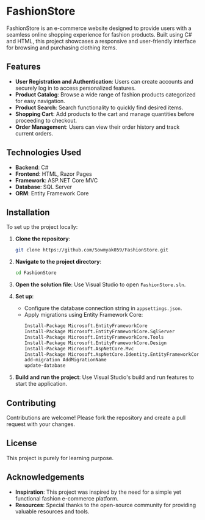 # FashionStore

FashionStore is an e-commerce website designed to provide users with a seamless online shopping experience for fashion products. Built using C# and HTML, this project showcases a responsive and user-friendly interface for browsing and purchasing clothing items.

## Features

- **User Registration and Authentication**: Users can create accounts and securely log in to access personalized features.
- **Product Catalog**: Browse a wide range of fashion products categorized for easy navigation.
- **Product Search**: Search functionality to quickly find desired items.
- **Shopping Cart**: Add products to the cart and manage quantities before proceeding to checkout.
- **Order Management**: Users can view their order history and track current orders.

## Technologies Used

- **Backend**: C#
- **Frontend**: HTML, Razor Pages
- **Framework**: ASP.NET Core MVC
- **Database**: SQL Server
- **ORM**: Entity Framework Core

## Installation

To set up the project locally:

1. **Clone the repository**:

   ```bash
   git clone https://github.com/Sowmyak059/FashionStore.git
   ```

2. **Navigate to the project directory**:

   ```bash
   cd FashionStore
   ```

3. **Open the solution file**: Use Visual Studio to open `FashionStore.sln`.

4. **Set up**:
   - Configure the database connection string in `appsettings.json`.
   - Apply migrations using Entity Framework Core:
     ```bash
     Install-Package Microsoft.EntityFrameworkCore
     Install-Package Microsoft.EntityFrameworkCore.SqlServer
     Install-Package Microsoft.EntityFrameworkCore.Tools
     Install-Package Microsoft.EntityFrameworkCore.Design
     Install-Package Microsoft.AspNetCore.Mvc
     Install-Package Microsoft.AspNetCore.Identity.EntityFrameworkCore
     add-migration AddMigrationName
     update-database
     ```

5. **Build and run the project**: Use Visual Studio's build and run features to start the application.

## Contributing

Contributions are welcome! Please fork the repository and create a pull request with your changes.

## License

This project is purely for learning purpose.

## Acknowledgements

- **Inspiration**: This project was inspired by the need for a simple yet functional fashion e-commerce platform.
- **Resources**: Special thanks to the open-source community for providing valuable resources and tools.

